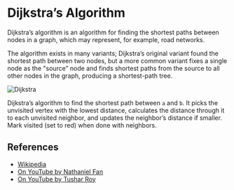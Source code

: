 Dijkstra’s Algorithm
====================

Dijkstra’s algorithm is an algorithm for finding the shortest paths between nodes in a graph, which may represent, for example, road networks.

The algorithm exists in many variants; Dijkstra’s original variant found the shortest path between two nodes, but a more common variant fixes a single node as the "source” node and finds shortest paths from the source to all other nodes in the graph, producing a shortest-path tree.

![Dijkstra](https://upload.wikimedia.org/wikipedia/commons/5/57/Dijkstra_Animation.gif)

Dijkstra’s algorithm to find the shortest path between `a` and `b`. It picks the unvisited vertex with the lowest distance, calculates the distance through it to each unvisited neighbor, and updates the neighbor’s distance if smaller. Mark visited (set to red) when done with neighbors.

References
----------

-   [Wikipedia](https://en.wikipedia.org/wiki/Dijkstra%27s_algorithm)
-   [On YouTube by Nathaniel Fan](https://www.youtube.com/watch?v=gdmfOwyQlcI&list=PLLXdhg_r2hKA7DPDsunoDZ-Z769jWn4R8)
-   [On YouTube by Tushar Roy](https://www.youtube.com/watch?v=lAXZGERcDf4&list=PLLXdhg_r2hKA7DPDsunoDZ-Z769jWn4R8)

